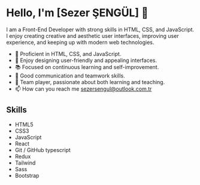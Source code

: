 # Hello, I'm [Sezer ŞENGÜL] 👋


I am a Front-End Developer with strong skills in HTML, CSS, and JavaScript. I enjoy creating creative and aesthetic user interfaces, improving user experience, and keeping up with modern web technologies.

- 🚀 Proficient in HTML, CSS, and JavaScript.
- 🎨 Enjoy designing user-friendly and appealing interfaces.
- 📚 Focused on continuous learning and self-improvement.
- 💬 Good communication and teamwork skills.
- 🤝 Team player, passionate about both learning and teaching.
- 📫 How can you reach me sezersengul@outlook.com.tr

## Skills
- HTML5
- CSS3 
- JavaScript 
- React
- Git / GitHub
  typescript
- Redux
- Tailwind
- Sass
- Bootstrap
